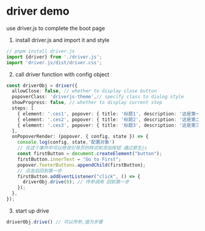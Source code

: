 <!--
 * @Author: sroxck
 * @Date: 2023-10-18 09:53:04
 * @LastEditors: sroxck
 * @LastEditTime: 2023-10-18 11:04:15
 * @Description: 
-->
# driver demo

use driver.js to complete the boot page

1. install driver.js and import it and style
``` ts
// pnpm install driver.js
import {driver} from './driver.js';
import 'driver.js/dist/driver.css';

```
2. call driver function with config object
``` ts
const driverObj = driver({
  allowClose: false, // whether to display close button  
  popoverClass: 'driverjs-theme',// specify class to dialog style 
  showProgress: false, // whether to display current step 
  steps: [
    { element: '.ces1', popover: { title: '标题1', description: '这是第一步', side: "right", align: 'start' } },// side控制弹窗的方向 align对齐方式
    { element: '.ces2', popover: { title: '标题2', description: '这是第二步', side: "left", align: 'start' } },
    { element: '.ces3', popover: { title: '标题3', description: '这是第三步', side: "right", align: 'start' } },
  ],
  onPopoverRender: (popover, { config, state }) => {
    console.log(config, state,'配置对象')
    // 在这个事件中可以修改引导页的样式和添加按钮 通过原生js
    const firstButton = document.createElement("button");
    firstButton.innerText = "Go to First";
    popover.footerButtons.appendChild(firstButton);
    // 点击后回到第一步
    firstButton.addEventListener("click", () => {
      driverObj.drive(0); // 传参调用 回到第一步
    });
  },
});
```
3. start up drive
   
``` ts
driverObj.drive() // 可以传参,值为步骤
```
